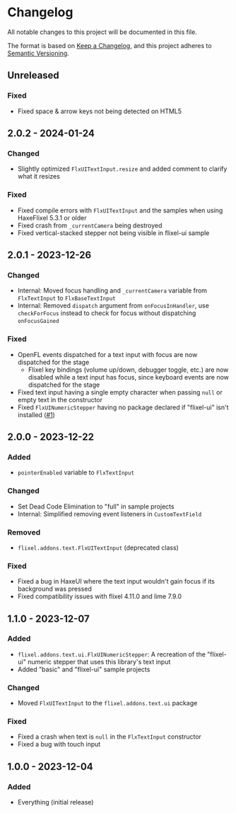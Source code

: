 <!-- markdownlint-configure-file {"MD024": {"siblings_only": true}} -->
# Changelog

All notable changes to this project will be documented in this file.

The format is based on [Keep a Changelog](https://keepachangelog.com/en/1.1.0/),
and this project adheres to [Semantic Versioning](https://semver.org/spec/v2.0.0.html).

## Unreleased

### Fixed

- Fixed space & arrow keys not being detected on HTML5

## 2.0.2 - 2024-01-24

### Changed

- Slightly optimized `FlxUITextInput.resize` and added comment to clarify what it resizes

### Fixed

- Fixed compile errors with `FlxUITextInput` and the samples when using HaxeFlixel 5.3.1 or older
- Fixed crash from `_currentCamera` being destroyed
- Fixed vertical-stacked stepper not being visible in flixel-ui sample

## 2.0.1 - 2023-12-26

### Changed

- Internal: Moved focus handling and `_currentCamera` variable from `FlxTextInput` to `FlxBaseTextInput`
- Internal: Removed `dispatch` argument from `onFocusInHandler`, use `checkForFocus` instead to check for focus without dispatching `onFocusGained`

### Fixed

- OpenFL events dispatched for a text input with focus are now dispatched for the stage
  - Flixel key bindings (volume up/down, debugger toggle, etc.) are now disabled while a text input has focus, since keyboard events are now dispatched for the stage
- Fixed text input having a single empty character when passing `null` or empty text in the constructor
- Fixed `FlxUINumericStepper` having no package declared if "flixel-ui" isn't installed ([#1](https://github.com/Starmapo/flixel-text-input/pull/1))

## 2.0.0 - 2023-12-22

### Added

- `pointerEnabled` variable to `FlxTextInput`

### Changed

- Set Dead Code Elimination to "full" in sample projects
- Internal: Simplified removing event listeners in `CustomTextField`

### Removed

- `flixel.addons.text.FlxUITextInput` (deprecated class)

### Fixed

- Fixed a bug in HaxeUI where the text input wouldn't gain focus if its background was pressed
- Fixed compatibility issues with flixel 4.11.0 and lime 7.9.0

## 1.1.0 - 2023-12-07

### Added

- `flixel.addons.text.ui.FlxUINumericStepper`: A recreation of the "flixel-ui" numeric stepper that uses this library's text input
- Added "basic" and "flixel-ui" sample projects

### Changed

- Moved `FlxUITextInput` to the `flixel.addons.text.ui` package

### Fixed

- Fixed a crash when text is `null` in the `FlxTextInput` constructor
- Fixed a bug with touch input

## 1.0.0 - 2023-12-04

### Added

- Everything (initial release)
